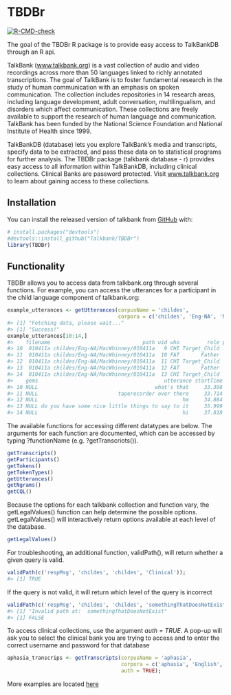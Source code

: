 
<!-- README.md is generated from README.Rmd. Please edit that file -->

# TBDBr

<!-- badges: start -->

[![R-CMD-check](https://github.com/TalkBank/TBDBr/workflows/R-CMD-check/badge.svg)](https://github.com/TalkBank/TBDBr/actions)

<!-- badges: end -->

The goal of the TBDBr R package is to provide easy access to TalkBankDB
through an R api.

TalkBank (www.talkbank.org) is a vast collection of audio and video
recordings across more than 50 languages linked to richly annotated
transcriptions. The goal of TalkBank is to foster fundamental research
in the study of human communication with an emphasis on spoken
communication. The collection includes repositories in 14 research
areas, including language development, adult conversation,
multilingualism, and disorders which affect communication. These
collections are freely available to support the research of human
language and communication. TalkBank has been funded by the National
Science Foundation and National Institute of Health since 1999.

TalkBankDB (database) lets you explore TalkBank’s media and transcripts,
specify data to be extracted, and pass these data on to statistical
programs for further analysis. The TBDBr package (talkbank database - r)
provides easy access to all information within TalkBankDB, including
clinical collections. Clinical Banks are password protected. Visit
www.talkbank.org to learn about gaining access to these collections.

## Installation

You can install the released version of talkbank from
[GitHub](https://github.com/) with:

``` r
# install.packages("devtools")
#devtools::install_github("Talkbank/TBDBr")
library(TBDBr)
```

## Functionality

TBDBr allows you to access data from talkbank.org through several
functions. For example, you can access the utterances for a participant
in the child language component of talkbank.org:

``` r
example_utterances <- getUtterances(corpusName = 'childes',
                                    corpora = c('childes', 'Eng-NA', 'MacWhinney', '010411a'));
#> [1] "Fetching data, please wait..."
#> [1] "Success!"
example_utterances[10:14,]
#>    filename                              path uid who         role postcodes
#> 10  010411a childes/Eng-NA/MacWhinney/010411a   9 CHI Target_Child      NULL
#> 11  010411a childes/Eng-NA/MacWhinney/010411a  10 FAT       Father      NULL
#> 12  010411a childes/Eng-NA/MacWhinney/010411a  11 CHI Target_Child      NULL
#> 13  010411a childes/Eng-NA/MacWhinney/010411a  12 FAT       Father      NULL
#> 14  010411a childes/Eng-NA/MacWhinney/010411a  13 CHI Target_Child      NULL
#>    gems                                         utterance startTime endTime
#> 10 NULL                                      what's that     33.398  33.714
#> 11 NULL                          taperecorder over there     33.714  34.884
#> 12 NULL                                               hm     34.884  35.999
#> 13 NULL do you have some nice little things to say to it     35.999  37.818
#> 14 NULL                                               hi     37.818  38.394
```

The available functions for accessing different datatypes are below. The
arguments for each function are documented, which can be accessed by
typing ?functionName (e.g. ?getTranscriots()).

``` r
getTranscripts()
getParticipants()
getTokens()
getTokenTypes()
getUtterances()
getNgrams()
getCQL()
```

Because the options for each talkbank collection and function vary, the
getLegalValues() function can help determine the possible options.
getLegalValues() will interactively return options available at each
level of the database.

``` r
getLegalValues()
```

For troubleshooting, an additional function, validPath(), will return
whether a given query is valid.

``` r
validPath(c('respMsg', 'childes', 'childes', 'Clinical'));
#> [1] TRUE
```

If the query is not valid, it will return which level of the query is
incorrect

``` r
validPath(c('respMsg', 'childes', 'childes', 'somethingThatDoesNotExist'))
#> [1] "Invalid path at:  somethingThatDoesNotExist"
#> [1] FALSE
```

To access clinical collections, use the argument *auth = TRUE*. A pop-up
will ask you to select the clinical bank you are trying to access and to
enter the correct username and password for that database

``` r
aphasia_transcrips <- getTranscripts(corpusName = 'aphasia',
                                     corpora = c('aphasia', 'English', 'Aphasia', 'Adler'),
                                     auth = TRUE);
```

More examples are located
[here](https://talkbank.github.io/TBDBr/articles/example-queries.html)
